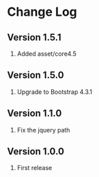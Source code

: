 # Change Log

## Version 1.5.1

1. Added asset/core4.5

## Version 1.5.0

1. Upgrade to Bootstrap 4.3.1

## Version 1.1.0

1. Fix the jquery path

## Version 1.0.0

1. First release
